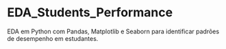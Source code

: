 # EDA_Students_Performance
EDA em Python com Pandas, Matplotlib e Seaborn para identificar padrões de desempenho em estudantes.
